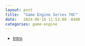 ```yaml
---
layout: post
title:  "Game Engine Series TOC"
date:   2024-06-16 11:53:00 -0400
categories: game-engine
---
```

* [Intro](game-engine-intro.html)